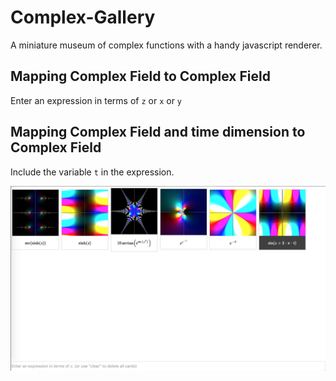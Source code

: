 # Complex-Gallery
A miniature museum of complex functions with a handy javascript renderer.

## Mapping Complex Field to Complex Field
Enter an expression in terms of `z` or `x` or `y`

## Mapping Complex Field and time dimension to Complex Field
Include the variable `t` in the expression.

![screenshot](https://github.com/SamyBencherif/Complex-Gallery/blob/master/Screen%20Shot%202018-01-28%20at%208.53.06%20PM.png?raw=true)
